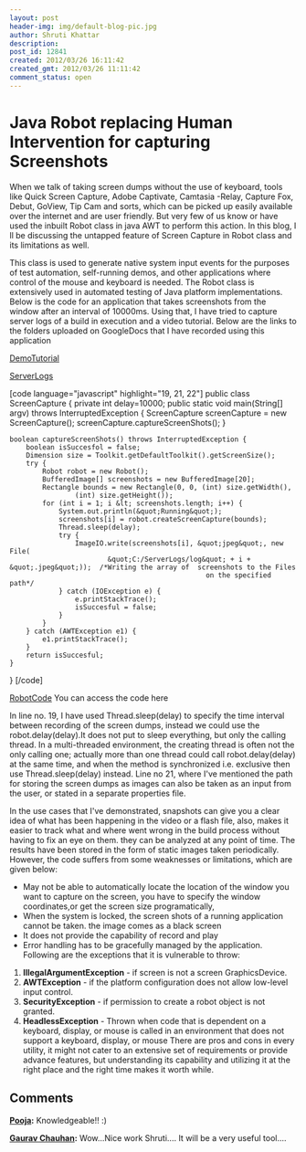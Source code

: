 ```yaml
---
layout: post
header-img: img/default-blog-pic.jpg
author: Shruti Khattar
description: 
post_id: 12841
created: 2012/03/26 16:11:42
created_gmt: 2012/03/26 11:11:42
comment_status: open
---
```


# Java Robot replacing Human Intervention for capturing Screenshots

When we talk of taking screen dumps without the use of keyboard, tools like Quick Screen Capture, Adobe Captivate, Camtasia -Relay, Capture Fox, Debut, GoView, Tip Cam and sorts, which can be picked up easily available over the internet and are user friendly. But very few of us know or have used the inbuilt Robot class in java AWT to perform this action. In this blog, I ll be discussing the untapped feature of Screen Capture in Robot class and its limitations as well.

This class is used to generate native system input events for the purposes of test automation, self-running demos, and other applications where control of the mouse and keyboard is needed. The Robot class is extensively used in automated testing of Java platform implementations. Below is the code for an application that takes screenshots from the window after an interval of 10000ms. Using that, I have tried to capture server logs of a build in execution and a video tutorial. Below are the links to the folders uploaded on GoogleDocs that I have recorded using this application

[DemoTutorial][1]

[ServerLogs][2]

[code language="javascript" highlight="19, 21, 22"] public class ScreenCapture { private int delay=10000; public static void main(String[] argv) throws InterruptedException { ScreenCapture screenCapture = new ScreenCapture(); screenCapture.captureScreenShots(); }
    
    
    boolean captureScreenShots() throws InterruptedException {
        boolean isSuccesfol = false;
        Dimension size = Toolkit.getDefaultToolkit().getScreenSize();
        try {
            Robot robot = new Robot();
            BufferedImage[] screenshots = new BufferedImage[20];
            Rectangle bounds = new Rectangle(0, 0, (int) size.getWidth(),
                    (int) size.getHeight());
            for (int i = 1; i &lt; screenshots.length; i++) {
                System.out.println(&quot;Running&quot;);
                screenshots[i] = robot.createScreenCapture(bounds);
                Thread.sleep(delay);
                try {
                    ImageIO.write(screenshots[i], &quot;jpeg&quot;, new File(
                            &quot;C:/ServerLogs/log&quot; + i + &quot;.jpeg&quot;));  /*Writing the array of  screenshots to the Files
                                                    on the specified path*/
                } catch (IOException e) {
                    e.printStackTrace();
                    isSuccesful = false;
                }
            }
        } catch (AWTException e1) {
            e1.printStackTrace();
        }
        return isSuccesful;
    }
    

} [/code]

[RobotCode][3] You can access the code here

In line no. 19, I have used Thread.sleep(delay) to specify the time interval between recording of the screen dumps, instead we could use the robot.delay(delay).It does not put to sleep everything, but only the calling thread. In a multi-threaded environment, the creating thread is often not the only calling one; actually more than one thread could call robot.delay(delay) at the same time, and when the method is synchronized i.e. exclusive then use Thread.sleep(delay) instead. Line no 21, where I've mentioned the path for storing the screen dumps as images can also be taken as an input from the user, or stated in a separate properties file.

In the use cases that I've demonstrated, snapshots can give you a clear idea of what has been happening in the video or a flash file, also, makes it easier to track what and where went wrong in the build process without having to fix an eye on them. they can be analyzed at any point of time. The results have been stored in the form of static images taken periodically. However, the code suffers from some weaknesses or limitations, which are given below: 

  * May not be able to automatically locate the location of the window you want to capture on the screen, you have to specify the window coordinates,or get the screen size programatically,
  * When the system is locked, the screen shots of a running application cannot be taken. the image comes as a black screen
  * It does not provide the capability of record and play
  * Error handling has to be gracefully managed by the application.
Following are the exceptions that it is vulnerable to throw: 
  1. **IllegalArgumentException** \- if screen is not a screen GraphicsDevice.
  2. **AWTException** \- if the platform configuration does not allow low-level input control.
  3. **SecurityException** \- if permission to create a robot object is not granted.
  4. **HeadlessException** \- Thrown when code that is dependent on a keyboard, display, or mouse is called in an environment that does not support a keyboard, display, or mouse
There are pros and cons in every utility, it might not cater to an extensive set of requirements or provide advance features, but understanding its capability and utilizing it at the right place and the right time makes it worth while.

   [1]: https://docs.google.com/?authuser=0#folders/0B__Z-mJq2wRnbkx0dllrQnFTUFd2X3h0cDRFb3gxZw
   [2]: https://docs.google.com/?authuser=0#folders/0B__Z-mJq2wRnVVByMF9OSHJRcm1MWUhnZEZONFV0Zw
   [3]: https://github.com/ShrutiKhattar/RobotDemo

## Comments

**[Pooja](#8069 "2012-03-27 20:03:22"):** Knowledgeable!! :)

**[Gaurav Chauhan](#8055 "2012-03-27 11:56:33"):** Wow...Nice work Shruti.... It will be a very useful tool....

